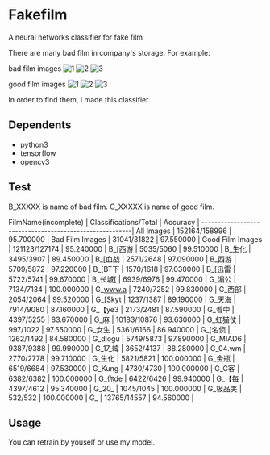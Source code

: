# Fakefilm
A neural networks classifier for fake film

There are many bad film in company's storage. For example:

bad film images
![1](filmimage/bad.jpg?raw=true "1")
![2](filmimage/bad.jpg?raw=true "2")
![3](filmimage/bad.jpg?raw=true "3")

good film images
![1](filmimage/good.jpg?raw=true "1")
![2](filmimage/good.jpg?raw=true "2")
![3](filmimage/good.jpg?raw=true "3")

In order to find them, I made this classifier.

## Dependents
* python3
* tensorflow
* opencv3

## Test
B_XXXXX is name of bad film.
G_XXXXX is name of good film.

FilmName(incomplete) | Classifications/Total | Accuracy |
--------------------------------------------------------|
All Images           | 152164/158996        | 95.700000  |
Bad Film Images      | 31041/31822          | 97.550000  |
Good Film Images     | 121123/127174        | 95.240000  |
B_[西游              | 5035/5060            | 99.510000  |
B_生化               | 3495/3907            | 89.450000  |
B_[血战              | 2571/2648            | 97.090000  |
B_西游               | 5709/5872            | 97.220000  |
B_[BT下              | 1570/1618            | 97.030000  |
B_[迅雷              | 5722/5741            | 99.670000  |
B_长城[              | 6939/6976            | 99.470000  |
G_湄公               | 7134/7134            | 100.000000 |
G_www.a              | 7240/7252            | 99.830000  |
G_西部               | 2054/2064            | 99.520000  |
G_[Skyt              | 1237/1387            | 89.190000  |
G_天海               | 7914/9080            | 87.160000  |
G_【ye3              | 2173/2481            | 87.590000  |
G_看中               | 4397/5255            | 83.670000  |
G_麻                 | 10183/10876          | 93.630000  |
G_虹猫仗             | 997/1022             | 97.550000  |
G_女生               | 5361/6166            | 86.940000  |
G_[名侦              | 1262/1492            | 84.580000  |
G_diogu              | 5749/5873            | 97.890000  |
G_MIAD6              | 9387/9388            | 99.990000  |
G_17_韓              | 3652/4137            | 88.280000  |
G_04.wm              | 2770/2778            | 99.710000  |
G_生化               | 5821/5821            | 100.000000 |
G_金瓶               | 6519/6684            | 97.530000  |
G_Kung               | 4730/4730            | 100.000000 |
G_C客                | 6382/6382            | 100.000000 |
G_你de               | 6422/6426            | 99.940000  |
G_【每               | 4397/4612            | 95.340000  |
G_20_                | 1045/1045            | 100.000000 |
G_极品美             | 532/532              | 100.000000 |
G_                   | 13765/14557          | 94.560000  |

## Usage
You can retrain by youself or use my model.

